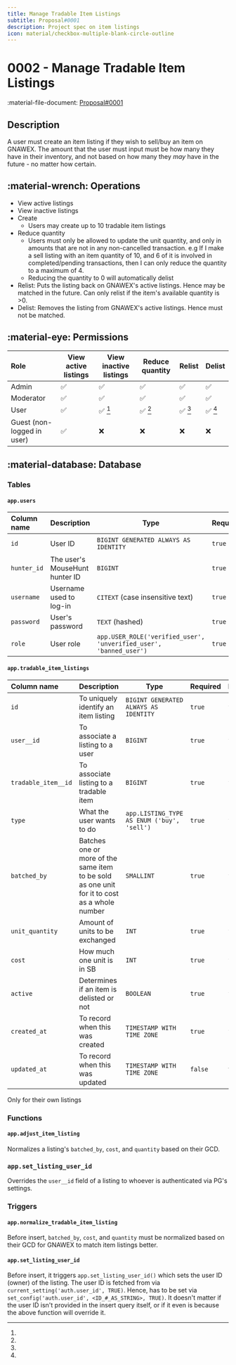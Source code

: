 ```yaml
---
title: Manage Tradable Item Listings
subtitle: Proposal#0001
description: Project spec on item listings
icon: material/checkbox-multiple-blank-circle-outline
---
```


# 0002 - Manage Tradable Item Listings

:material-file-document: [Proposal#0001](../proposals/0001-Items.md)

## Description

A user must create an item listing if they wish to sell/buy an item on GNAWEX.
The amount that the user must input must be how many they have in their
inventory, and not based on how many they _may_ have in the future - no matter
how certain.

## :material-wrench: Operations

- View active listings
- View inactive listings
- Create
    - Users may create up to 10 tradable item listings
- Reduce quantity
    - Users must only be allowed to update the unit quantity, and only in amounts
that are not in any non-cancelled transaction. e.g If I make a sell listing with
an item quantity of 10, and 6 of it is involved in completed/pending
transactions, then I can only reduce the quantity to a maximum of 4.
    - Reducing the quantity to 0 will automatically delist
- Relist: Puts the listing back on GNAWEX's active listings. Hence may be
matched in the future. Can only relist if the item's available quantity is >0.
- Delist: Removes the listing from GNAWEX's active listings. Hence must not be
matched.

## :material-eye: Permissions

Role | View active listings | View inactive listings | Reduce quantity | Relist | Delist
:-- | -- | -- | -- | -- | --
Admin | :white_check_mark: | :white_check_mark: | :white_check_mark: | :white_check_mark: | :white_check_mark:
Moderator | :white_check_mark: | :white_check_mark: | :white_check_mark: | :white_check_mark: | :white_check_mark:
User | :white_check_mark: | :white_check_mark: [^1] | :white_check_mark: [^1] | :white_check_mark: [^1] | :white_check_mark: [^1]
Guest (non-logged in user) | :white_check_mark: | :x: | :x: | :x: | :x:

## :material-database: Database

### Tables

#### `app.users`

Column name | Description | Type | Required | Nullable | Default
:-- | -- | -- | -- | -- | --
`id` | User ID | `BIGINT GENERATED ALWAYS AS IDENTITY` | `true` | `false` | Supplied by Postgres
`hunter_id` | The user's MouseHunt hunter ID | `BIGINT` | `true` | `false` | -
`username` | Username used to log-in | `CITEXT` (case insensitive text) | `true` | `false` | -
`password` | User's password | `TEXT` (hashed) | `true` | `false` | -
`role` | User role | `app.USER_ROLE('verified_user', 'unverified_user', 'banned_user')` | `true` | `false` | `unverified_user` | -

#### `app.tradable_item_listings`

Column name | Description | Type | Required | Nullable | Default
:-- | -- | -- | -- | -- | --
`id` | To uniquely identify an item listing | `BIGINT GENERATED ALWAYS AS IDENTITY` | `true` | `false` | Supplied by Postgres
`user__id` | To associate a listing to a user | `BIGINT` | `true` | `false` | -
`tradable_item__id` | To associate listing to a tradable item | `BIGINT` | `true` | `false` | -
`type` | What the user wants to do | `app.LISTING_TYPE AS ENUM ('buy', 'sell')` | `true` | `false` | -
`batched_by` | Batches one or more of the same item to be sold as one unit for it to cost as a whole number | `SMALLINT` | `true` | `false` | `1`
`unit_quantity` | Amount of units to be exchanged | `INT` | `true` | `false` | -
`cost` | How much one unit is in SB | `INT` | `true` | `false` | -
`active` | Determines if an item is delisted or not | `BOOLEAN` | `true` | `false` | `true`
`created_at` | To record when this was created | `TIMESTAMP WITH TIME ZONE` | `true` | `false` | `now()`
`updated_at` | To record when this was updated | `TIMESTAMP WITH TIME ZONE` | `false` | `true` | `now()` (if updated, otherwise `null`)

[^1]:
  Only for their own listings

### Functions

#### `app.adjust_item_listing`

Normalizes a listing's `batched_by`, `cost`, and `quantity` based on their GCD.

### `app.set_listing_user_id`

Overrides the `user__id` field of a listing to whoever is authenticated via
PG's settings.

### Triggers

#### `app.normalize_tradable_item_listing`

Before insert, `batched_by`, `cost`, and `quantity` must be normalized based on
their GCD for GNAWEX to match item listings better.

#### `app.set_listing_user_id`

Before insert, it triggers `app.set_listing_user_id()` which sets the user ID
(owner) of the listing. The user ID is fetched from via
`current_setting('auth.user_id', TRUE)`. Hence, has to be set via
`set_config('auth.user_id', <ID_#_AS_STRING>, TRUE)`. It doesn't matter if the
user ID isn't provided in the insert query itself, or if it even is because
the above function will override it.
